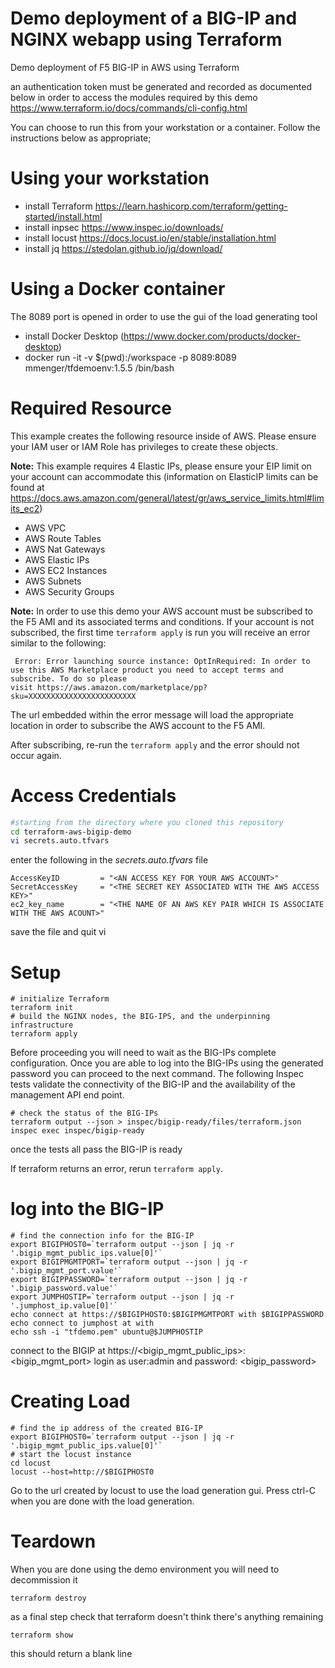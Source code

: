 # Demo deployment of a BIG-IP and NGINX webapp using Terraform
Demo deployment of F5 BIG-IP in AWS using Terraform

an authentication token must be generated and recorded as documented below in order to access the modules required by this demo
https://www.terraform.io/docs/commands/cli-config.html

You can choose to run this from your workstation or a container. Follow the instructions below as appropriate;

# Using your workstation
- install Terraform https://learn.hashicorp.com/terraform/getting-started/install.html
- install inpsec https://www.inspec.io/downloads/
- install locust https://docs.locust.io/en/stable/installation.html
- install jq https://stedolan.github.io/jq/download/

# Using a Docker container
The 8089 port is opened in order to use the gui of the load generating tool
- install Docker Desktop (https://www.docker.com/products/docker-desktop)
- docker run -it -v $(pwd):/workspace -p 8089:8089 mmenger/tfdemoenv:1.5.5 /bin/bash

# Required Resource
This example creates the following resource inside of AWS.  Please ensure your IAM user or IAM Role has privileges to create these objects.

**Note:** This example requires 4 Elastic IPs, please ensure your EIP limit on your account can accommodate this (information on ElasticIP limits can be found at https://docs.aws.amazon.com/general/latest/gr/aws_service_limits.html#limits_ec2)
 - AWS VPC
 - AWS Route Tables
 - AWS Nat Gateways
 - AWS Elastic IPs
 - AWS EC2 Instances
 - AWS Subnets
 - AWS Security Groups
 
 **Note:** In order to use this demo your AWS account must be subscribed to the F5 AMI and its associated terms and conditions. If your account is not subscribed, the first time ```terraform apply``` is run you will receive an error similar to the following:

```
 Error: Error launching source instance: OptInRequired: In order to use this AWS Marketplace product you need to accept terms and subscribe. To do so please 
visit https://aws.amazon.com/marketplace/pp?sku=XXXXXXXXXXXXXXXXXXXXXXXX
```
The url embedded within the error message will load the appropriate location in order to subscribe the AWS account to the F5 AMI.

After subscribing, re-run the ```terraform apply``` and the error should not occur again.

# Access Credentials
```bash
#starting from the directory where you cloned this repository
cd terraform-aws-bigip-demo
vi secrets.auto.tfvars
```
enter the following in the *secrets.auto.tfvars* file
```hcl
AccessKeyID         = "<AN ACCESS KEY FOR YOUR AWS ACCOUNT>" 
SecretAccessKey     = "<THE SECRET KEY ASSOCIATED WITH THE AWS ACCESS KEY>" 
ec2_key_name        = "<THE NAME OF AN AWS KEY PAIR WHICH IS ASSOCIATE WITH THE AWS ACOUNT>"
```
save the file and quit vi

# Setup 
```hcl
# initialize Terraform
terraform init
# build the NGINX nodes, the BIG-IPS, and the underpinning infrastructure
terraform apply 
```
Before proceeding you will need to wait as the BIG-IPs complete configuration. Once you are able to log into the BIG-IPs using the generated password you can proceed to the next command. The following Inspec tests validate the connectivity of the BIG-IP and the availability of the management API end point.

```
# check the status of the BIG-IPs
terraform output --json > inspec/bigip-ready/files/terraform.json
inspec exec inspec/bigip-ready
```
once the tests all pass the BIG-IP is ready

If terraform returns an error, rerun ```terraform apply```.

# log into the BIG-IP
```
# find the connection info for the BIG-IP
export BIGIPHOST0=`terraform output --json | jq -r '.bigip_mgmt_public_ips.value[0]'`
export BIGIPMGMTPORT=`terraform output --json | jq -r '.bigip_mgmt_port.value'`
export BIGIPPASSWORD=`terraform output --json | jq -r '.bigip_password.value'`
export JUMPHOSTIP=`terraform output --json | jq -r '.jumphost_ip.value[0]'`
echo connect at https://$BIGIPHOST0:$BIGIPMGMTPORT with $BIGIPPASSWORD
echo connect to jumphost at with
echo ssh -i "tfdemo.pem" ubuntu@$JUMPHOSTIP
```
connect to the BIGIP at https://<bigip_mgmt_public_ips>:<bigip_mgmt_port>
login as user:admin and password: <bigip_password>

# Creating Load
```
# find the ip address of the created BIG-IP 
export BIGIPHOST0=`terraform output --json | jq -r '.bigip_mgmt_public_ips.value[0]'`
# start the locust instance 
cd locust
locust --host=http://$BIGIPHOST0
```
Go to the url created by locust to use the load generation gui.
Press ctrl-C when you are done with the load generation.

# Teardown
When you are done using the demo environment you will need to decommission it
```hcl
terraform destroy
```

as a final step check that terraform doesn't think there's anything remaining
```hcl
terraform show
```
this should return a blank line

